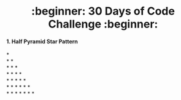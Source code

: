 <h1 align=center>:beginner: 30 Days of Code Challenge :beginner:</h1>

#### 1. Half Pyramid Star Pattern
<p>
*<br>
* *<br>
* * *<br>
* * * *<br>
* * * * *<br>
* * * * * *<br>
* * * * * * *<br>
</p>

